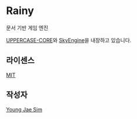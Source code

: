 # Rainy
문서 기반 게임 엔진

[UPPERCASE-CORE](https://github.com/Hanul/UPPERCASE/blob/master/DOC/GUIDE/UPPERCASE-CORE.md)와 [SkyEngine](https://github.com/Hanul/SkyEngine)을 내장하고 있습니다.

## 라이센스
[MIT](LICENSE)

## 작성자
[Young Jae Sim](https://github.com/Hanul)
